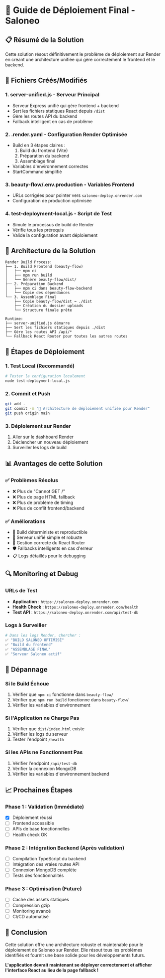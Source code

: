 # 🚀 Guide de Déploiement Final - Saloneo

## 📋 Résumé de la Solution

Cette solution résout définitivement le problème de déploiement sur Render en créant une architecture unifiée qui gère correctement le frontend et le backend.

## 🔧 Fichiers Créés/Modifiés

### 1. **server-unified.js** - Serveur Principal
- Serveur Express unifié qui gère frontend + backend
- Sert les fichiers statiques React depuis `/dist`
- Gère les routes API du backend
- Fallback intelligent en cas de problème

### 2. **.render.yaml** - Configuration Render Optimisée
- Build en 3 étapes claires :
  1. Build du frontend (Vite)
  2. Préparation du backend
  3. Assemblage final
- Variables d'environnement correctes
- StartCommand simplifié

### 3. **beauty-flow/.env.production** - Variables Frontend
- URLs corrigées pour pointer vers `saloneo-deploy.onrender.com`
- Configuration de production optimisée

### 4. **test-deployment-local.js** - Script de Test
- Simule le processus de build de Render
- Vérifie tous les prérequis
- Valide la configuration avant déploiement

## 🎯 Architecture de la Solution

```
Render Build Process:
├── 1. Build Frontend (beauty-flow)
│   ├── npm ci
│   ├── npm run build
│   └── Génère beauty-flow/dist/
├── 2. Préparation Backend
│   ├── npm ci dans beauty-flow-backend
│   └── Copie des dépendances
└── 3. Assemblage Final
    ├── Copie beauty-flow/dist → ./dist
    ├── Création du dossier uploads
    └── Structure finale prête

Runtime:
├── server-unified.js démarre
├── Sert les fichiers statiques depuis ./dist
├── Gère les routes API /api/*
└── Fallback React Router pour toutes les autres routes
```

## 🚀 Étapes de Déploiement

### 1. Test Local (Recommandé)
```bash
# Tester la configuration localement
node test-deployment-local.js
```

### 2. Commit et Push
```bash
git add .
git commit -m "🚀 Architecture de déploiement unifiée pour Render"
git push origin main
```

### 3. Déploiement sur Render
1. Aller sur le dashboard Render
2. Déclencher un nouveau déploiement
3. Surveiller les logs de build

## 📊 Avantages de cette Solution

### ✅ Problèmes Résolus
- ❌ Plus de "Cannot GET /"
- ❌ Plus de page HTML fallback
- ❌ Plus de problème de timing
- ❌ Plus de conflit frontend/backend

### ✅ Améliorations
- 🚀 Build déterministe et reproductible
- 🔧 Serveur unifié simple et robuste
- 📱 Gestion correcte du React Router
- 🛡️ Fallbacks intelligents en cas d'erreur
- 📋 Logs détaillés pour le debugging

## 🔍 Monitoring et Debug

### URLs de Test
- **Application** : `https://saloneo-deploy.onrender.com`
- **Health Check** : `https://saloneo-deploy.onrender.com/health`
- **Test API** : `https://saloneo-deploy.onrender.com/api/test-db`

### Logs à Surveiller
```bash
# Dans les logs Render, chercher :
✅ "BUILD SALONEO OPTIMISÉ"
✅ "Build du frontend"
✅ "ASSEMBLAGE FINAL"
✅ "Serveur Saloneo actif"
```

## 🔧 Dépannage

### Si le Build Échoue
1. Vérifier que `npm ci` fonctionne dans `beauty-flow/`
2. Vérifier que `npm run build` fonctionne dans `beauty-flow/`
3. Vérifier les variables d'environnement

### Si l'Application ne Charge Pas
1. Vérifier que `dist/index.html` existe
2. Vérifier les logs du serveur
3. Tester l'endpoint `/health`

### Si les APIs ne Fonctionnent Pas
1. Vérifier l'endpoint `/api/test-db`
2. Vérifier la connexion MongoDB
3. Vérifier les variables d'environnement backend

## 📈 Prochaines Étapes

### Phase 1 : Validation (Immédiate)
- [x] Déploiement réussi
- [ ] Frontend accessible
- [ ] APIs de base fonctionnelles
- [ ] Health check OK

### Phase 2 : Intégration Backend (Après validation)
- [ ] Compilation TypeScript du backend
- [ ] Intégration des vraies routes API
- [ ] Connexion MongoDB complète
- [ ] Tests des fonctionnalités

### Phase 3 : Optimisation (Future)
- [ ] Cache des assets statiques
- [ ] Compression gzip
- [ ] Monitoring avancé
- [ ] CI/CD automatisé

## 🎉 Conclusion

Cette solution offre une architecture robuste et maintenable pour le déploiement de Saloneo sur Render. Elle résout tous les problèmes identifiés et fournit une base solide pour les développements futurs.

**L'application devrait maintenant se déployer correctement et afficher l'interface React au lieu de la page fallback !**
